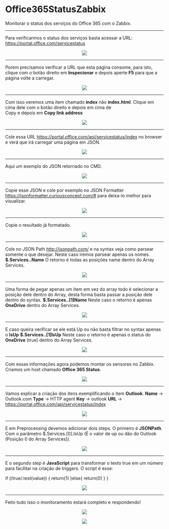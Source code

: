 # Office365StatusZabbix
Monitorar o status dos serviços do Office 365 com o Zabbix.

<hr size="10" width="100%">

Para verificarmos o status dos serviços basta acessar a URL: https://portal.office.com/servicestatus

<p align="center">
	<img src="src/images/Office365StatusZabbix1.0.png">
</p>

<hr size="10" width="100%">

Porem precisamos verificar a URL que esta página consome, para isto, clique com o botão direito em <b>Inspecionar</b> e depois aperte <b>F5</b> para que a página volte a carregar.


<p align="center">
	<img src="src/images/Office365StatusZabbix1.1.png">
</p>

<hr size="10" width="100%">

Com isso veremos uma item chamado <b>index</b> não <b>index.html</b>.
Clique em cima dele com o botão direito e depois em cima de <br>Copy</b> e depois em <b>Copy link address</b>


<p align="center">
	<img src="src/images/Office365StatusZabbix1.2.png">
</p>

<hr size="10" width="100%">

Cole essa URL https://portal.office.com/api/servicestatus/index no browser e verá que irá carregar uma página em JSON.


<p align="center">
	<img src="src/images/Office365StatusZabbix1.3.png">
</p>

<hr size="10" width="100%">

Aqui um exemplo do JSON retornado no CMD.


<p align="center">
	<img src="src/images/Office365StatusZabbix1.4.png">
</p>

<hr size="10" width="100%">

Copie esse JSON e cole por exemplo no JSON Formatter https://jsonformatter.curiousconcept.com/# para deixa-lo melhor para visualizar.


<p align="center">
	<img src="src/images/Office365StatusZabbix1.5.png">
</p>

<hr size="10" width="100%">

Copie o resultado já formatado.


<p align="center">
	<img src="src/images/Office365StatusZabbix1.6.png">
</p>

<hr size="10" width="100%">

Cole no JSON Path http://jsonpath.com/ e na syntax veja como parsear somente o que desejar. Neste caso iremos parsear apenas os nomes.
<b>$.Services..Name</b>
O retorno é todas as posições name dentro do Array Services.


<p align="center">
	<img src="src/images/Office365StatusZabbix1.7.png">
</p>

<hr size="10" width="100%">
	
Uma forma de pegar apenas um item em vez do array todo é selecionar a posição dele dentro do Array, desta forma basta passar a posição dele dentro do syntax.
<b>$.Services..[1]Name</b>
Neste caso o retorno é apenas <b>OneDrive</b> dentro do Array Services.

	
<p align="center">
	<img src="src/images/Office365StatusZabbix1.8.png">
</p>

<hr size="10" width="100%">

E caso queira verificar se ele está Up ou não basta filtrar no syntax apenas o <b>IsUp</b>
<b>$.Services..[1]IsUp</b>
Neste caso o retorno é apenas o status do <b>OneDrive</b> (true) dentro do Array Services.


<p align="center">
	<img src="src/images/Office365StatusZabbix1.9.png">
</p>

<hr size="10" width="100%">

Com essas informações agora podemos montar os sensores no Zabbix.
Criamos um host chamado <b>Office 365 Status</b>.


<p align="center">
	<img src="src/images/Office365StatusZabbix1.10.png">
</p>

<hr size="10" width="100%">

Vamos explicar a criação dos itens exemplificando o item <b>Outlook</b>.
<b>Name</b> -> Outlook.com
<b>Type</b> -> HTTP agent
<b>Key</b> -> outlook
<b>URL</b> -> https://portal.office.com/api/servicestatus/index


<p align="center">
	<img src="src/images/Office365StatusZabbix1.11.png">
</p>

<hr size="10" width="100%">

E em Preprocessing devemos adicionar dois steps.
O primeiro é <b>JSONPath</b>.
Com o parâmetro $.Services.[0].IsUp (É o valor de up ou dão do Outlook (Posição 0 do Array Services)).


<p align="center">
	<img src="src/images/Office365StatusZabbix1.12.png">
</p>

<hr size="10" width="100%">

E o segundo step é <b>JavaScript</b> para transformar o texto true em um número para facilitar na criação de triggers.
O script é esse:

if (/true/.test(value)) {
    return(1)
}else{
      return(0)
  }
}


<p align="center">
	<img src="src/images/Office365StatusZabbix1.13.png">
</p>

<hr size="10" width="100%">

Feito tudo isso o monitoramento estará completo e respondendo!


<p align="center">
	<img src="src/images/Office365StatusZabbix1.14.png">
</p>

<p align="center">
	<img src="src/images/Office365StatusZabbix1.15.png">
</p>
